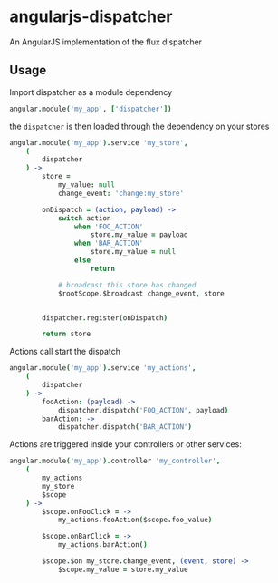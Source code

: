 # angularjs-dispatcher
An AngularJS implementation of the flux dispatcher

## Usage

Import dispatcher as a module dependency

```coffee
angular.module('my_app', ['dispatcher'])
```

the `dispatcher` is then loaded through the dependency on your stores

```coffee
angular.module('my_app').service 'my_store',
    (
        dispatcher
    ) ->
        store =
            my_value: null
            change_event: 'change:my_store'

        onDispatch = (action, payload) ->
            switch action
                when 'FOO_ACTION'
                    store.my_value = payload
                when 'BAR_ACTION'
                    store.my_value = null
                else
                    return

            # broadcast this store has changed
            $rootScope.$broadcast change_event, store


        dispatcher.register(onDispatch)

        return store
```

Actions call start the dispatch

```coffee
angular.module('my_app').service 'my_actions',
    (
        dispatcher
    ) ->
        fooAction: (payload) ->
            dispatcher.dispatch('FOO_ACTION', payload)
        barAction: ->
            dispatcher.dispatch('BAR_ACTION')
```

Actions are triggered inside your controllers or other services:

```coffee
angular.module('my_app').controller 'my_controller',
    (
        my_actions
        my_store
        $scope
    ) ->
        $scope.onFooClick = ->
            my_actions.fooAction($scope.foo_value)

        $scope.onBarClick = ->
            my_actions.barAction()

        $scope.$on my_store.change_event, (event, store) ->
            $scope.my_value = store.my_value
```
